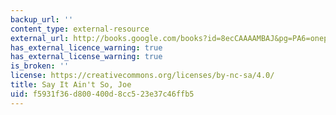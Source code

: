 ```yaml
---
backup_url: ''
content_type: external-resource
external_url: http://books.google.com/books?id=8ecCAAAAMBAJ&pg=PA6=onepage
has_external_licence_warning: true
has_external_license_warning: true
is_broken: ''
license: https://creativecommons.org/licenses/by-nc-sa/4.0/
title: Say It Ain't So, Joe
uid: f5931f36-d800-400d-8cc5-23e37c46ffb5
---
```

